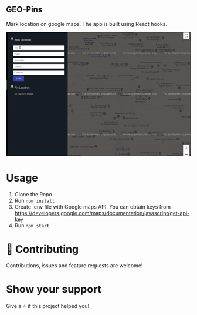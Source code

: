 ## GEO-Pins

Mark location on google maps. The app is built using React hooks.

[![Geo Pins](https://github.com/PJijin/GEO-Pins/blob/master/preview.gif?raw=true 'Geo Pins')]()

# Usage

1. Clone the Repo
2. Run `npm install`
3. Create .env file with Google maps API. You can obtain keys from https://developers.google.com/maps/documentation/javascript/get-api-key
4. Run `npm start`

# 🤝 Contributing

Contributions, issues and feature requests are welcome!

# Show your support

Give a ⭐️ if this project helped you!
